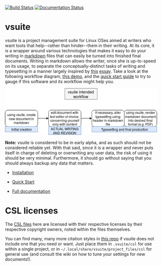 [![Build
Status](https://travis-ci.org/jessebl/vsuite.svg?branch=master)](https://travis-ci.org/jessebl/vsuite)
[![Documentation
Status](https://readthedocs.org/projects/vsuite/badge/?version=latest)](https://vsuite.readthedocs.io/en/latest/?badge=latest)

# vsuite

vsuite is a project management suite for Linux OSes aimed at writers who want
tools that help--rather than hinder--them in their writing. At its core, it is
a wrapper around various technologies that makes it easy to do your writing in
[markdown](https://rmarkdown.rstudio.com/lesson-8.html) files that can easily
be turned into finished final documents. Writing in markdown allows the writer,
once she is up-to-speed on its usage, to separate the conceptually-distinct
tasks of writing and typesetting in a manner largely inspired by
[this](http://ricardo.ecn.wfu.edu/~cottrell/wp.html)
[essay](https://web.archive.org/web/*/http://ricardo.ecn.wfu.edu/~cottrell/wp.html).
Take a look at the following workflow diagram, [this
demo](https://asciinema.org/a/162560), and the [quick start
guide](https://vsuite.readthedocs.io/en/latest/quickstart.html) to try to gauge
if this software and its workflow might help you.

![workflowdiagram](docs/assets/workflow_diagram.png)

**Note:** vsuite is considered to be in early alpha, and as such should not be
considered reliable yet. With that said, since it is a wrapper and never puts
itself in charge of deleting or overwriting any user data, the risk of using it
should be very minimal. Furthermore, it should go without saying that you
should always backup any data that matters.

- [Installation](https://vsuite.readthedocs.io/en/latest/installation.html)

- [Quick Start](https://vsuite.readthedocs.io/en/latest/quickstart.html)

- [Full documentation](https://vsuite.readthedocs.io)

# CSL licenses

The [CSL files](vsuite/project_files/csl) here are licensed with their
respective licenses by their respective copyright owners, noted within the
files themselves.

You can find many, many more citation styles in [this
repo](https://github.com/citation-style-language/styles) if vsuite does not
include one that you need or want. Just place them in `.vsuite/csl` for use
within a single project, or in `~/.local/share/vsuite/project_files/csl` for
general use (and consult the wiki on how to tune your settings for new
documents!).
